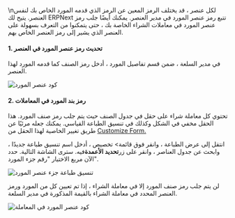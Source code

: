 \nلكل عنصر ، قد يختلف الرمز المعين عن الرمز الذي قدمه المورد الخاص بك لنفس العنصر. يتيح لك ERPNext تتبع رمز عنصر المورد في مدير العنصر. يمكنك أيضًا جلب رمز عنصر المورد في معاملات الشراء الخاصة بك ، حتى يتمكنوا من التعرف بسهولة على العنصر الذي يشير إلى رمز العنصر الخاص بهم.

#### 1. تحديث رمز عنصر المورد في العنصر

في مدير السلعة ، ضمن قسم تفاصيل المورد ، أدخل رمز الصنف كما قدمه المورد لهذا العنصر.

![كود عنصر المورد](https://docs.erpnext.com/files/supplier-item-code.png)

#### 2. رمز بند المورد في المعاملات

تحتوي كل معاملة شراء على حقل في جدول الصنف حيث يتم جلب رمز صنف المورد. هذا الحقل مخفي في الشكل وكذلك في تنسيق الطباعة القياسي. يمكنك جعله مرئيًا عن طريق تغيير الخاصية لهذا الحقل من [Customize Form.](https://docs.erpnext.com/docs/v13/user/manual/en/customize-erpnext/customize-form.html)

انتقل إلى عرض الطباعة ، وانقر فوق قائمة> تخصيص ، أدخل اسم تنسيق طباعة جديدًا ، وابحث عن جدول العناصر ، وانقر على زر**تحديد الأعمدة**فيه. سترى الشاشة التالية. حدد الآن مربع الاختيار "رقم جزء المورد".

![تنسيق طباعة جزء عنصر المورد](https://docs.erpnext.com/files/supplier-item-code-print-format.png)

لن يتم جلب رمز صنف المورد إلا في معاملة الشراء ، إذا تم تعيين كل من المورد ورمز العنصر المحدد في معاملة الشراء بالقيمة المذكورة في مدير السلعة.

![كود عنصر المورد في المعاملة](https://docs.erpnext.com/files/supplier-item-code-in-purchase-order.png)